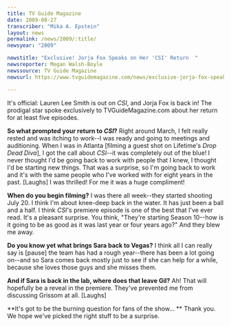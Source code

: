 ```yaml
---
title: TV Guide Magazine
date: 2009-08-27
transcriber: "Mika A. Epstein"
layout: news
permalink: /news/2009/:title/
newsyear: "2009"

newstitle: "Exclusive! Jorja Fox Speaks on Her 'CSI' Return  "
newsreporter: Megan Walsh-Boyle
newssource: TV Guide Magazine
newsurl: https://www.tvguidemagazine.com/news/exclusive-jorja-fox-speaks-on-her-csi-return-1853.html

---
```


It's official: Lauren Lee Smith is out on *CSI*, and Jorja Fox is back in! The prodigal star spoke exclusively to TVGuideMagazine.com about her return for at least five episodes.

**So what prompted your return to *CSI*?**
Right around March, I felt really rested and was itching to work--I was ready and going to meetings and auditioning. When I was in Atlanta [filming a guest shot on Lifetime's *Drop Dead Diva*], I got the call about *CSI*--it was completely out of the blue! I never thought I'd be going back to work with people that I knew, I thought I'd be starting new things. That was a surprise, so I'm going back to work and it's with the same people who I've worked with for eight years in the past. [Laughs] I was thrilled! For me it was a huge compliment!

**When do you begin filming?**
I was there all week--they started shooting July 20. I think I'm about knee-deep back in the water. It has just been a ball and a half. I think *CSI*'s premiere episode is one of the best that I've ever read. It's a pleasant surprise. You think, "They're starting Season 10--how is it going to be as good as it was last year or four years ago?" And they blew me away.

**Do you know yet what brings Sara back to Vegas?**
I think all I can really say is [pause] the team has had a rough year--there has been a lot going on--and so Sara comes back mostly just to see if she can help for a while, because she loves those guys and she misses them.

**And if Sara is back in the lab, where does that leave Gil?**
Ah! That will hopefully be a reveal in the premiere. They've prevented me from discussing Grissom at all. [Laughs]

**It's got to be the burning question for fans of the show... **
Thank you. We hope we've picked the right stuff to be a surprise.
